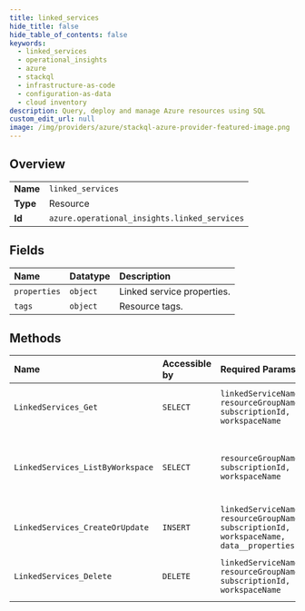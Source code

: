 ```yaml
---
title: linked_services
hide_title: false
hide_table_of_contents: false
keywords:
  - linked_services
  - operational_insights
  - azure    
  - stackql
  - infrastructure-as-code
  - configuration-as-data
  - cloud inventory
description: Query, deploy and manage Azure resources using SQL
custom_edit_url: null
image: /img/providers/azure/stackql-azure-provider-featured-image.png
---
```

  
    

## Overview
<table><tbody>
<tr><td><b>Name</b></td><td><code>linked_services</code></td></tr>
<tr><td><b>Type</b></td><td>Resource</td></tr>
<tr><td><b>Id</b></td><td><code>azure.operational_insights.linked_services</code></td></tr>
</tbody></table>

## Fields
| Name | Datatype | Description |
|:-----|:---------|:------------|
| `properties` | `object` | Linked service properties. |
| `tags` | `object` | Resource tags. |
## Methods
| Name | Accessible by | Required Params | Description |
|:-----|:--------------|:----------------|:------------|
| `LinkedServices_Get` | `SELECT` | `linkedServiceName, resourceGroupName, subscriptionId, workspaceName` | Gets a linked service instance. |
| `LinkedServices_ListByWorkspace` | `SELECT` | `resourceGroupName, subscriptionId, workspaceName` | Gets the linked services instances in a workspace. |
| `LinkedServices_CreateOrUpdate` | `INSERT` | `linkedServiceName, resourceGroupName, subscriptionId, workspaceName, data__properties` | Create or update a linked service. |
| `LinkedServices_Delete` | `DELETE` | `linkedServiceName, resourceGroupName, subscriptionId, workspaceName` | Deletes a linked service instance. |

